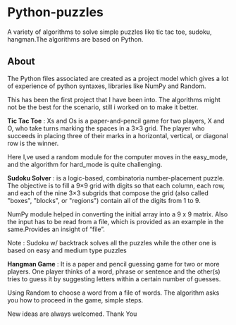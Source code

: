 # Python-puzzles
A variety of algorithms to solve simple puzzles like tic tac toe, sudoku, hangman.The algorithms are based on Python.

## About
The Python files associated are created as a project model which gives a lot of experience of python syntaxes, libraries like NumPy and Random.

This has been the first project that I have been into. The algorithms might not be the best for the scenario, still i worked on to make it better.

**Tic Tac Toe** : Xs and Os is a paper-and-pencil game for two players, X and O, who take turns marking the spaces in a 3×3 grid. The player who succeeds in placing three of their marks in a horizontal, vertical, or diagonal row is the winner.

Here I,ve used a  random module for the computer moves in the easy_mode, and the algorithm for hard_mode is quite challenging.

**Sudoku Solver** : is a logic-based, combinatoria number-placement puzzle. The objective is to fill a 9×9 grid with digits so that each column, each row, and each of the nine 3×3 subgrids that compose the grid (also called "boxes", "blocks", or "regions") contain all of the digits from 1 to 9.

NumPy module helped in converting the initial array into a 9 x 9 matrix. Also the input has to be read from a file, which is provided as an example in the same.Provides an insight of “file”.

Note : Sudoku w/ backtrack solves all the puzzles while the other one is based on easy and medium type puzzles

**Hangman Game** : It is a paper and pencil guessing game for two or more players. One player thinks of a word, phrase or sentence and the other(s) tries to guess it by suggesting letters within a certain number of guesses.

Using Random to choose a word from a file of words. The algorithm asks you how to proceed in the game, simple steps.


New ideas are always welcomed.
Thank You
